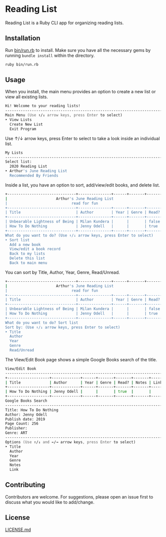 # Reading List

Reading List is a Ruby CLI app for organizing reading lists.

## Installation

Run [bin/run.rb](bin/run.rb) to install. Make sure you have all the necessary gems by running `bundle install` within the directory.

```bash
ruby bin/run.rb
```

## Usage

When you install, the main menu provides an option to create a new list or view all existing lists.

```zsh
Hi! Welcome to your reading lists!
----------------------------------------------------------------------------------------------------
Main Menu (Use ↑/↓ arrow keys, press Enter to select)
‣ View Lists
  Create New List
  Exit Program
```
Use ↑/↓ arrow keys, press Enter to select to take a look inside an individual list.

```zsh
My Lists
----------------------------------------------------------------------------------------------------
Select list: 
  2020 Reading List
‣ Arthur's June Reading List
  Recommended By Friends
```

Inside a list, you have an option to sort, add/view/edit books, and delete list.
```zsh
+-------------------------------+---------------+------+-------+-------+
|                      Arthur's June Reading List                      |
|                             read for fun                             |
+-------------------------------+---------------+------+-------+-------+
| Title                         | Author        | Year | Genre | Read? |
+-------------------------------+---------------+------+-------+-------+
| Unbearable Lightness of Being | Milan Kundera |      |       | false |
| How To Do Nothing             | Jenny Odell   |      |       | true  |
+-------------------------------+---------------+------+-------+-------+
What do you want to do? (Use ↑/↓ arrow keys, press Enter to select)
‣ Sort list
  Add a new book
  View/edit a book record
  Back to my lists
  Delete this list
  Back to main menu
```
You can sort by Title, Author, Year, Genre, Read/Unread.

```zsh
+-------------------------------+---------------+------+-------+-------+
|                      Arthur's June Reading List                      |
|                             read for fun                             |
+-------------------------------+---------------+------+-------+-------+
| Title                         | Author        | Year | Genre | Read? |
+-------------------------------+---------------+------+-------+-------+
| Unbearable Lightness of Being | Milan Kundera |      |       | false |
| How To Do Nothing             | Jenny Odell   |      |       | true  |
+-------------------------------+---------------+------+-------+-------+
What do you want to do? Sort list
Sort by: (Use ↑/↓ arrow keys, press Enter to select)
‣ Title
  Author
  Year
  Genre
  Read/Unread
```

The View/Edit Book page shows a simple Google Books search of the title.

```zsh
View/Edit Book
----------------------------------------------------------------------------------------------------
+-------------------+-------------+------+-------+-------+-------+------+
| Title             | Author      | Year | Genre | Read? | Notes | Link |
+-------------------+-------------+------+-------+-------+-------+------+
| How To Do Nothing | Jenny Odell |      |       | true  |       |      |
+-------------------+-------------+------+-------+-------+-------+------+
Google Books Search
----------------------------------------------------------------------------------------------------
Title: How To Do Nothing
Author: Jenny Odell
Publish date: 2019
Page Count: 256
Publisher: 
Genre: ART
----------------------------------------------------------------------------------------------------
Options (Use ↑/↓ and ←/→ arrow keys, press Enter to select)
‣ Title
  Author
  Year
  Genre
  Notes
  Link
```


## Contributing
Contributors are welcome. For suggestions, please open an issue first to discuss what you would like to add/change.


## License
[LICENSE.md](/LICENSE.md)
